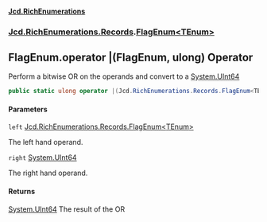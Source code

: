 #### [Jcd.RichEnumerations](index.md 'index')
### [Jcd.RichEnumerations.Records](Jcd.RichEnumerations.Records.md 'Jcd.RichEnumerations.Records').[FlagEnum&lt;TEnum&gt;](FlagEnum_TEnum_.md 'Jcd.RichEnumerations.Records.FlagEnum<TEnum>')

## FlagEnum<TEnum>.operator |(FlagEnum<TEnum>, ulong) Operator

Perform a bitwise OR on the operands and convert to a [System.UInt64](https://docs.microsoft.com/en-us/dotnet/api/System.UInt64 'System.UInt64')

```csharp
public static ulong operator |(Jcd.RichEnumerations.Records.FlagEnum<TEnum> left, ulong right);
```
#### Parameters

<a name='Jcd.RichEnumerations.Records.FlagEnum_TEnum_.op_BitwiseOr(Jcd.RichEnumerations.Records.FlagEnum_TEnum_,ulong).left'></a>

`left` [Jcd.RichEnumerations.Records.FlagEnum&lt;](FlagEnum_TEnum_.md 'Jcd.RichEnumerations.Records.FlagEnum<TEnum>')[TEnum](FlagEnum_TEnum_.md#Jcd.RichEnumerations.Records.FlagEnum_TEnum_.TEnum 'Jcd.RichEnumerations.Records.FlagEnum<TEnum>.TEnum')[&gt;](FlagEnum_TEnum_.md 'Jcd.RichEnumerations.Records.FlagEnum<TEnum>')

The left hand operand.

<a name='Jcd.RichEnumerations.Records.FlagEnum_TEnum_.op_BitwiseOr(Jcd.RichEnumerations.Records.FlagEnum_TEnum_,ulong).right'></a>

`right` [System.UInt64](https://docs.microsoft.com/en-us/dotnet/api/System.UInt64 'System.UInt64')

The right hand operand.

#### Returns
[System.UInt64](https://docs.microsoft.com/en-us/dotnet/api/System.UInt64 'System.UInt64')
The result of the OR